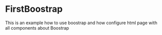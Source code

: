 # FirstBoostrap
This is an example how to use boostrap and how configure html page with all components about Boostrap
